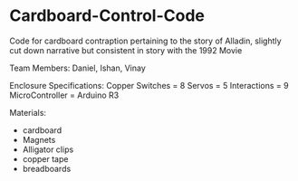 # Cardboard-Control-Code
Code for cardboard contraption pertaining to the story of Alladin, slightly cut down narrative but consistent in story with the 1992 Movie

Team Members: Daniel, Ishan, Vinay

Enclosure Specifications:
Copper Switches = 8
Servos = 5
Interactions = 9
MicroController = Arduino R3

Materials:
- cardboard
- Magnets
- Alligator clips
- copper tape
- breadboards


